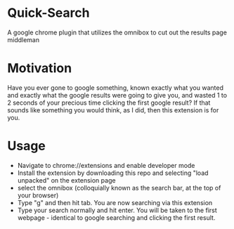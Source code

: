 # Quick-Search
A google chrome plugin that utilizes the omnibox to cut out the results page middleman

# Motivation
Have you ever gone to google something, known exactly what you wanted and exactly what the google results were going to give you, and wasted 1 to 2 seconds of your precious time clicking the first google result?
If that sounds like something you would think, as I did, then this extension is for you.

# Usage
* Navigate to chrome://extensions and enable developer mode
* Install the extension by downloading this repo and selecting "load unpacked" on the extension page
* select the omnibox (colloquially known as the search bar, at the top of your browser)
* Type "g" and then hit tab. You are now searching via this extension
* Type your search normally and hit enter. You will be taken to the first webpage - identical to google searching and clicking the first result.
